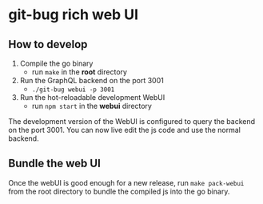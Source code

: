 # git-bug rich web UI

## How to develop

1. Compile the go binary
   - run `make` in the **root** directory
2. Run the GraphQL backend on the port 3001
   - `./git-bug webui -p 3001`
3. Run the hot-reloadable development WebUI
   - run `npm start` in the **webui** directory
   
The development version of the WebUI is configured to query the backend on the port 3001. You can now live edit the js code and use the normal backend.

## Bundle the web UI

Once the webUI is good enough for a new release, run `make pack-webui` from the root directory to bundle the compiled js into the go binary.